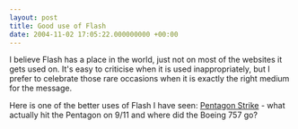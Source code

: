 ```yaml
---
layout: post
title: Good use of Flash
date: 2004-11-02 17:05:22.000000000 +00:00
---
```

I believe Flash has a place in the world, just not on most of the websites it gets used on. It's easy to criticise when it is used inappropriately, but I prefer to celebrate those rare occasions when it is exactly the right medium for the message.

Here is one of the better uses of Flash I have seen: <a href="http://www.pentagonstrike.co.uk/pentagon.htm">Pentagon Strike</a> - what actually hit the Pentagon on 9/11 and where did the Boeing 757 go?
